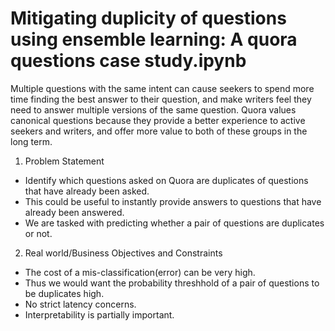 # Mitigating duplicity of questions using ensemble learning: A quora questions case study.ipynb
Multiple questions with the same intent can cause seekers to spend more time finding the best answer to their question, and make writers feel they need to answer multiple versions of the same question. Quora values canonical questions because they provide a better experience to active seekers and writers, and offer more value to both of these groups in the long term.

1. Problem Statement 

* Identify which questions asked on Quora are duplicates of questions that have already been asked.
* This could be useful to instantly provide answers to questions that have already been answered.
* We are tasked with predicting whether a pair of questions are duplicates or not.

2. Real world/Business Objectives and Constraints 
 * The cost of a mis-classification(error) can be very high.
 * Thus we would want the probability threshhold of a pair of questions to be  duplicates high.
 * No strict latency concerns.
 * Interpretability is partially important.
